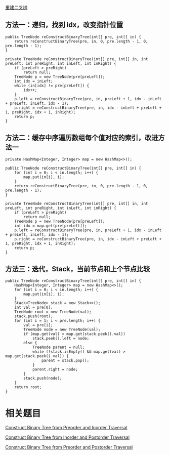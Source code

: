 [重建二叉树](https://www.nowcoder.com/practice/8a19cbe657394eeaac2f6ea9b0f6fcf6?tpId=13&tqId=11157&tPage=1&rp=1&ru=/ta/coding-interviews&qru=/ta/coding-interviews/question-ranking&from=cyc_github) 

## 方法一：递归，找到 idx，改变指针位置

    public TreeNode reConstructBinaryTree(int[] pre, int[] in) {
        return reConstructBinaryTree(pre, in, 0, pre.length - 1, 0, pre.length - 1);
    }

    private TreeNode reConstructBinaryTree(int[] pre, int[] in, int preLeft, int preRight, int inLeft, int inRight) {
        if (preLeft > preRight)
            return null;
        TreeNode p = new TreeNode(pre[preLeft]);
        int idx = inLeft;
        while (in[idx] != pre[preLeft]) {
            idx++;
        }
        p.left = reConstructBinaryTree(pre, in, preLeft + 1, idx - inLeft + preLeft, inLeft, idx - 1);
        p.right = reConstructBinaryTree(pre, in, idx - inLeft + preLeft + 1, preRight, idx + 1, inRight);
        return p;
    }

## 方法二：缓存中序遍历数组每个值对应的索引，改进方法一

    private HashMap<Integer, Integer> map = new HashMap<>();

    public TreeNode reConstructBinaryTree(int[] pre, int[] in) {
        for (int i = 0; i < in.length; i++) {
            map.put(in[i], i);
        }
        return reConstructBinaryTree(pre, in, 0, pre.length - 1, 0, pre.length - 1);
    }

    private TreeNode reConstructBinaryTree(int[] pre, int[] in, int preLeft, int preRight, int inLeft, int inRight) {
        if (preLeft > preRight)
            return null;
        TreeNode p = new TreeNode(pre[preLeft]);
        int idx = map.get(pre[preLeft]);
        p.left = reConstructBinaryTree(pre, in, preLeft + 1, idx - inLeft + preLeft, inLeft, idx - 1);
        p.right = reConstructBinaryTree(pre, in, idx - inLeft + preLeft + 1, preRight, idx + 1, inRight);
        return p;
    }

## 方法三：迭代，Stack，当前节点和上个节点比较

    public TreeNode reConstructBinaryTree(int[] pre, int[] in) {
        HashMap<Integer, Integer> map = new HashMap<>();
        for (int i = 0; i < in.length; i++) {
            map.put(in[i], i);
        }
        Stack<TreeNode> stack = new Stack<>();
        int val = pre[0];
        TreeNode root = new TreeNode(val);
        stack.push(root);
        for (int i = 1; i < pre.length; i++) {
            val = pre[i];
            TreeNode node = new TreeNode(val);
            if (map.get(val) < map.get(stack.peek().val))
                stack.peek().left = node;
            else {
                TreeNode parent = null;
                while (!stack.isEmpty() && map.get(val) > map.get(stack.peek().val)) {
                    parent = stack.pop();
                }
                parent.right = node;
            }
            stack.push(node);
        }
        return root;
    }
    
# 相关题目

[Construct Binary Tree from Preorder and Inorder Traversal](https://leetcode.com/problems/construct-binary-tree-from-preorder-and-inorder-traversal/)

[Construct Binary Tree from Inorder and Postorder Traversal](https://leetcode.com/problems/construct-binary-tree-from-inorder-and-postorder-traversal/)

[Construct Binary Tree from Preorder and Postorder Traversal](https://leetcode.com/problems/construct-binary-tree-from-preorder-and-postorder-traversal/)
